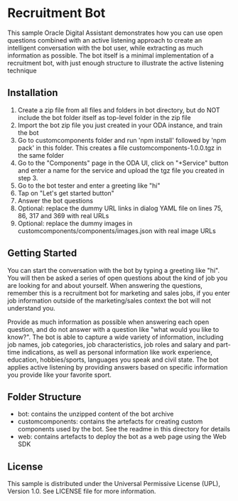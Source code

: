 # Recruitment Bot

This sample Oracle Digital Assistant demonstrates how you can use open questions combined with an active listening approach to create an intelligent conversation with the bot user, while extracting as much information as possible. The bot itself is a minimal implementation of a recruitment bot, with just enough structure to illustrate the active listening technique

## Installation
1. Create a zip file from all files and folders in bot directory, but do NOT include the bot folder itself as top-level folder in the zip file
2. Import the bot zip file you just created in your ODA instance, and train the bot
3. Go to customcomponents folder and run 'npm install' followed by 'npm pack' in this folder. This creates a file customcomponents-1.0.0.tgz in the same folder
4. Go to the "Components" page in the ODA UI, click on "+Service" button and enter a name for the service and upload the tgz file you created in step 3.
5. Go to the bot tester and enter a greeting like "hi"
6. Tap on "Let's get started button"
7. Answer the bot questions
8. Optional: replace the dummy URL links in dialog YAML file on lines 75, 86, 317 and 369 with real URLs
9. Optional: replace the dummy images in customcomponents/components/images.json with real image URLs

## Getting Started
You can start the conversation with the bot by typing a greeting like "hi".
You will then be asked a series of open questions about the kind of job you are looking for and about yourself. When answering the questions, remember this is a recruitment bot for marketing and sales jobs, if you enter job information outside of the marketing/sales context the bot will not understand you.

Provide as much information as possible when answering each open question, and do not answer with a question like "what would you like to know?". The bot is able to capture a wide variety of information, including job names, job categories, job characteristics, job roles and salary and part-time indications, as well as personal information like work experience, education, hobbies/sports, languages you speak and civil state. The bot applies active listening by providing answers based on specific information you provide like your favorite sport.

## Folder Structure

- bot: contains the unzipped content of the bot archive 
- customcomponents: contains the artefacts for creating custom components used by the bot. See the readme in this directory for details
- web: contains artefacts to deploy the bot as a web page using the Web SDK


## License
This sample is distributed under the Universal Permissive License (UPL), Version 1.0.
See LICENSE file for more information.



